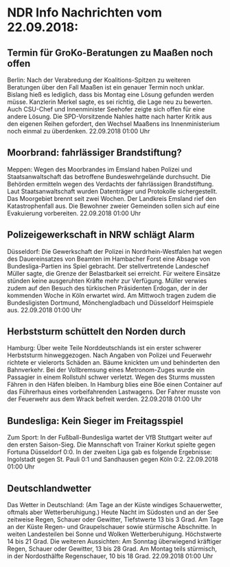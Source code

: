 # NDR Info Nachrichten vom 22.09.2018:


## Termin für GroKo-Beratungen zu Maaßen noch offen
Berlin: Nach der Verabredung der Koalitions-Spitzen zu weiteren Beratungen über den Fall Maaßen ist ein genauer Termin noch unklar. Bislang hieß es lediglich, dass bis Montag eine Lösung gefunden werden müsse. Kanzlerin Merkel sagte, es sei richtig, die Lage neu zu bewerten. Auch CSU-Chef und Innenminister Seehofer zeigte sich offen für eine andere Lösung. Die SPD-Vorsitzende Nahles hatte nach harter Kritik aus den eigenen Reihen gefordert, den Wechsel Maaßens ins Innenministerium noch einmal zu überdenken. 22.09.2018 01:00 Uhr 

## Moorbrand: fahrlässiger Brandstiftung?
Meppen: Wegen des Moorbrandes im Emsland haben Polizei und Staatsanwaltschaft das betroffene Bundeswehrgelände durchsucht. Die Behörden ermitteln wegen des Verdachts der fahrlässigen Brandstiftung. Laut Staatsanwaltschaft wurden Datenträger und Protokolle sichergestellt. Das Moorgebiet brennt seit zwei Wochen. Der Landkreis Emsland rief den Katastrophenfall aus. Die Bewohner zweier Gemeinden sollen sich auf eine Evakuierung vorbereiten. 22.09.2018 01:00 Uhr 

## Polizeigewerkschaft in NRW schlägt Alarm
Düsseldorf: Die Gewerkschaft der Polizei in Nordrhein-Westfalen hat wegen des Dauereinsatzes von Beamten im Hambacher Forst eine Absage von Bundesliga-Partien ins Spiel gebracht. Der stellvertretende Landeschef Müller sagte, die Grenze der Belastbarkeit sei erreicht. Für weitere Einsätze stünden keine ausgeruhten Kräfte mehr zur Verfügung. Müller verwies zudem auf den Besuch des türkischen Präsidenten Erdogan, der in der kommenden Woche in Köln erwartet wird. Am Mittwoch tragen zudem die Bundesligisten Dortmund, Mönchengladbach und Düsseldorf Heimspiele aus. 22.09.2018 01:00 Uhr 

## Herbststurm schüttelt den Norden durch
Hamburg: Über weite Teile Norddeutschlands ist ein erster schwerer Herbststurm hinweggezogen. Nach Angaben von Polizei und Feuerwehr richtete er vielerorts Schäden an. Bäume knickten um und behinderten den Bahnverkehr. Bei der Vollbremsung eines Metronom-Zuges wurde ein Passagier in einem Rollstuhl schwer verletzt. Wegen des Sturms mussten Fähren in den Häfen bleiben. In Hamburg blies eine Böe einen Container auf das Führerhaus eines vorbeifahrenden Lastwagens. Der Fahrer musste von der Feuerwehr aus dem Wrack befreit werden. 22.09.2018 01:00 Uhr 

## Bundesliga: Kein Sieger im Freitagsspiel
Zum Sport: In der Fußball-Bundesliga wartet der VfB Stuttgart weiter auf den ersten Saison-Sieg. Die Mannschaft von Trainer Korkut spielte gegen Fortuna Düsseldorf 0:0. In der zweiten Liga gab es folgende Ergebnisse: Ingolstadt gegen St. Pauli 0:1 und Sandhausen gegen Köln 0:2. 22.09.2018 01:00 Uhr 

## Deutschlandwetter
Das Wetter in Deutschland:
(Am Tage an der Küste windiges Schauerwetter, oftmals aber Wetterberuhigung.) Heute Nacht im Südosten und an der See zeitweise Regen, Schauer oder Gewitter, Tiefstwerte 13 bis 3 Grad. Am Tage an der Küste Regen- und Graupelschauer sowie stürmische Abschnitte. In weiten Landesteilen bei Sonne und Wolken Wetterberuhigung. Höchstwerte 14 bis 21 Grad. Die weiteren Aussichten: Am Sonntag überwiegend kräftiger Regen, Schauer oder Gewitter, 13 bis 28 Grad. Am Montag teils stürmisch, in der Nordosthälfte Regenschauer, 10 bis 18 Grad. 22.09.2018 01:00 Uhr 
